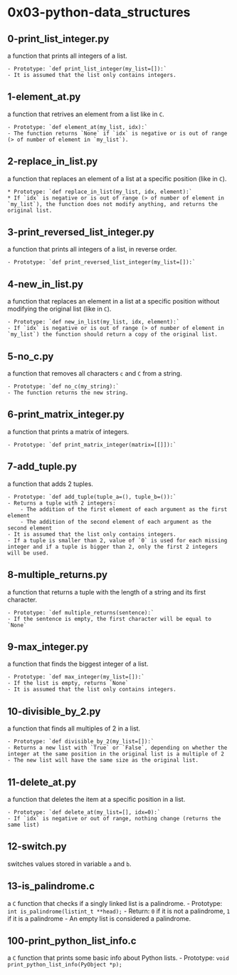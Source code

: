 # __0x03-python-data_structures__

## 0-print_list_integer.py

a function that prints all integers of a list.

    - Prototype: `def print_list_integer(my_list=[]):`
    - It is assumed that the list only contains integers.

## 1-element_at.py

a function that retrives an element from a list like in `C`.

    - Prototype: `def element_at(my_list, idx):`
    - The function returns `None` if `idx` is negative or is out of range (> of number of element in `my_list`).

## 2-replace_in_list.py

a function that replaces an element of a list at a specific position (like in `C`).

    * Prototype: `def replace_in_list(my_list, idx, element):`
    * If `idx` is negative or is out of range (> of number of element in `my_list`), the function does not modify anything, and returns the original list.

## 3-print_reversed_list_integer.py

a function that prints all integers of a list, in reverse order.

    - Prototype: `def print_reversed_list_integer(my_list=[]):`

## 4-new_in_list.py

a function that replaces an element in a list at a specific position without modifying the original list (like in `C`).

    - Prototype: `def new_in_list(my_list, idx, element):`
    - If `idx` is negative or is out of range (> of number of element in `my_list`) the function should return a copy of the original list.

## 5-no_c.py

a function that removes all characters `c` and `C` from a string.

    - Prototype: `def no_c(my_string):`
    - The function returns the new string.

## 6-print_matrix_integer.py

a function that prints a matrix of integers.

    - Prototype: `def print_matrix_integer(matrix=[[]]):`

## 7-add_tuple.py

a  function that adds 2 tuples.

    - Prototype: `def add_tuple(tuple_a=(), tuple_b=()):`
    - Returns a tuple with 2 integers:
        - The addition of the first element of each argument as the first element
        - The addition of the second element of each argument as the second element
    - It is assumed that the list only contains integers.
    - If a tuple is smaller than 2, value of `0` is used for each missing integer and if a tuple is bigger than 2, only the first 2 integers will be used.

## 8-multiple_returns.py

a function that returns a tuple with the length of a string and its first character.

    - Prototype: `def multiple_returns(sentence):`
    - If the sentence is empty, the first character will be equal to `None`

## 9-max_integer.py

a function that finds the biggest integer of a list.

    - Prototype: `def max_integer(my_list=[]):`
    - If the list is empty, returns `None`
    - It is assumed that the list only contains integers.

## 10-divisible_by_2.py

a function that finds all multiples of 2 in a list.

    - Prototype: `def divisible_by_2(my_list=[]):`
    - Returns a new list with `True` or `False`, depending on whether the integer at the same position in the original list is a multiple of 2
    - The new list will have the same size as the original list.

## 11-delete_at.py

a function that deletes the item at a specific position in a list.

    - Prototype: `def delete_at(my_list=[], idx=0):`
    - If `idx` is negative or out of range, nothing change (returns the same list)

## 12-switch.py

switches values stored in variable `a` and `b`.

## 13-is_palindrome.c
a `C` function that checks if a singly linked list is a palindrome.
    - Prototype: `int is_palindrome(listint_t **head);`
    - Return: `0` if it is not a palindrome, `1` if it is a palindrome
    - An empty list is considered a palindrome.

## 100-print_python_list_info.c
a `C` function that prints some basic info about Python lists.
    - Prototype: `void print_python_list_info(PyObject *p);`
